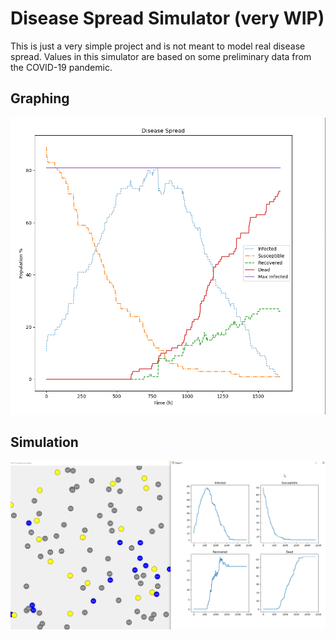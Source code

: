 # Disease Spread Simulator (very WIP)

This is just a very simple project and is not meant to model real disease spread.
Values in this simulator are based on some preliminary data from the COVID-19 pandemic.

## Graphing
![graph](graph.png)

## Simulation
![sim](sim.png)
